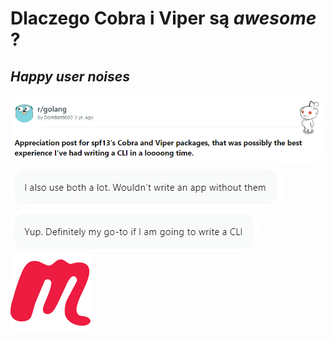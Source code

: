 # Dlaczego Cobra i Viper są *awesome* ?

## *Happy user noises*

<img src="/images/happy_people_1.png" style="border-radius: 25px;">
<img src="/images/happy_people_2.png" style="border-radius: 25px;">
<img src="/images/happy_people_3.png" style="border-radius: 25px;">

<twemoji-sparkling-heart class="text-3xl mx-100" />

<!-- Copy this block for every slide -->
<BarBottom  title="Goat - Poznań Go Devs #7">
  <Item text="Meetup">
    <a href="https://www.meetup.com/pl-PL/goat-poznan-go-devs/"><img src="/images/meetup-icon.svg" class="w-5"/></a>
  </Item>
</BarBottom>